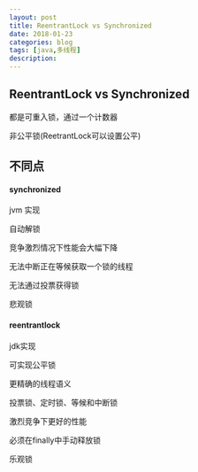 ```yaml
---
layout: post
title: ReentrantLock vs Synchronized
date: 2018-01-23
categories: blog
tags: [java,多线程]
description:
---
```




## ReentrantLock vs Synchronized

﻿都是可重入锁，通过一个计数器

非公平锁(ReetrantLock可以设置公平)

## 不同点

#### synchronized

jvm 实现

自动解锁


竞争激烈情况下性能会大幅下降

无法中断正在等候获取一个锁的线程

无法通过投票获得锁

悲观锁

#### reentrantlock

jdk实现

可实现公平锁

更精确的线程语义

投票锁、定时锁、等候和中断锁

激烈竞争下更好的性能

必须在finally中手动释放锁

乐观锁
